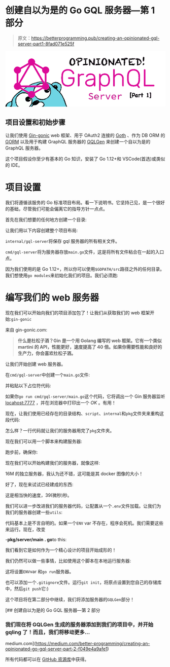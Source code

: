 # 创建自以为是的 Go GQL 服务器—第 1 部分

> 原文：<https://betterprogramming.pub/creating-an-opinionated-gql-server-part1-8fad071e525f>

![](img/e4e8b53808694c447d1c1e4dd2620b8a.png)

## 项目设置和初始步骤

让我们使用 [Gin-gonic](https://gin-gonic.com) web 框架、用于 OAuth2 连接的 [Goth](https://github.com/markbates/goth) 、作为 DB ORM 的 [GORM](http://gorm.io) 以及用于构建 GraphQL 服务器的 [GQLGen](https://gqlgen.com/) 来创建一个自以为是的 GraphQL 服务器。

这个项目假设你至少有基本的 Go 知识，安装了 Go 1.12+和 VSCode(首选)或类似的 IDE。

# 项目设置

我们将遵循该服务的 Go 标准项目布局。看一下说明书。它坚持己见，是一个很好的基础，尽管我们可能会偏离它的指导方针一点点。

首先在我们想要的任何地方创建一个目录:

让我们用以下内容创建整个项目布局:

`internal/gql-server`将保存 gql 服务器的所有相关文件。

`cmd/gql-server`将为服务器存放`main.go`文件，这是将所有文件粘合在一起的入口点。

因为我们使用的是 Go 1.12+，所以你可以使用`$GOPATH/src`路径之外的任何目录。我们想使用`go modules`来初始化我们的项目。我们必须跑:

# 编写我们的 web 服务器

现在我们可以开始向我们的项目添加包了！让我们从获取我们的 web 框架开始:`gin-gonic`

来自 gin-gonic.com:

> **什么是杜松子酒？Gin 是一个用 Golang 编写的 web 框架。它有一个类似 martini 的 API，性能更好，速度提高了 40 倍。如果你需要性能和良好的生产力，你会喜欢杜松子酒。**

让我们开始创建 web 服务器。

在`cmd/gql-server`中创建一个`main.go`文件:

并粘贴以下占位符代码:

如果你`go run cmd/gql-server/main.go`这个代码，它将调出一个 Gin 服务器监听 [locahost:7777](http://localhost:7777/ping) ，并在浏览器中打印出一个 *OK* 。有用！

现在，让我们使用已经存在的目录结构、`script`、`internal`和`pkg`文件夹来重构这段代码:

怎么样？一行代码就让我们的服务器用完了`pkg`文件夹。

现在我们可以用一个脚本来构建服务器:

跑步前，确保你:

现在我们可以开始构建我们的服务器，就像这样:

16M 的独立服务器，我认为还不错，这可能是其 docker 图像的大小！

好了，现在来试试已经建成的东西:

这是相当快的速度，39(微秒)秒。

我们可以进一步改进我们的服务器代码，让配置从一个`.env`文件加载。让我们为我们的服务器创建一些`utils`:

代码基本上是不言自明的。如果一个`ENV` var 不存在，程序会死机。我们需要这些来运行。现在，改变

-**pkg/server/main . go**to this:

我们看到它是如何作为一个精心设计的项目开始成形的！

我们仍然可以做一些事情，比如使用这个脚本在本地运行服务器:

这将设置`ENV`var 和`go run`服务器。

也可以添加一个`.gitignore`文件。运行`git init`，将原点设置到您自己的存储库中，然后`git push`它:)

这个项目将在第二部分中继续，我们将添加服务器的`GQLGen`部分！

[](https://medium.com/better-programming/creating-an-opinionated-go-gql-server-part-2-f049e4a9afe1) [## 创建自以为是的 Go GQL 服务器—第 2 部分

### 我们现在将 GQLGen 生成的服务器添加到我们的项目中，并开始 gqling 了！而且，我们将移动更多…

medium.com](https://medium.com/better-programming/creating-an-opinionated-go-gql-server-part-2-f049e4a9afe1) 

所有代码都可以在 [GitHub 资源库](https://github.com/cmelgarejo/go-gql-server/tree/tutorial/part-1)中获得。